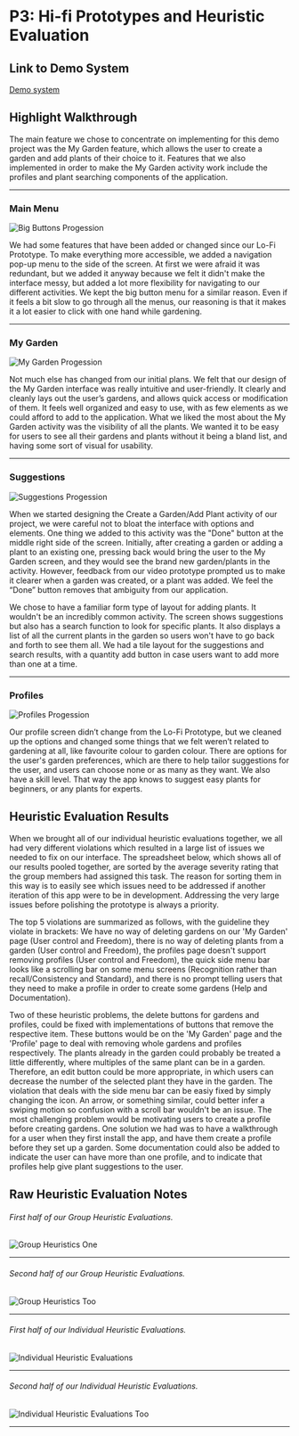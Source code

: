 # P3: Hi-fi Prototypes and Heuristic Evaluation

## Link to Demo System

[Demo system](http://www.yahoo.com)

## Highlight Walkthrough

The main feature we chose to concentrate on implementing for this demo project was the My Garden feature, which allows the user to create a garden and add plants of their choice to it. Features that we also implemented in order to make the My Garden activity work include the profiles and plant searching components of the application. 
________________________________________________________________________________________________________________________________________
### Main Menu
![](https://wjhong1234.github.io/481-project-template/HCI%20P3%20Pictures/Big%20Buttons%20Banner.jpg "Big Buttons Progession")

We had some features that have been added or changed since our Lo-Fi Prototype. To make everything more accessible, we added a navigation pop-up menu to the side of the screen. At first we were afraid it was redundant, but we added it anyway because we felt it didn't make the interface messy, but added a lot more flexibility for navigating to our different activities. We kept the big button menu for a similar reason. Even if it feels a bit slow to go through all the menus, our reasoning is that it makes it a lot easier to click with one hand while gardening.
________________________________________________________________________________________________________________________________________
### My Garden
![](https://wjhong1234.github.io/481-project-template/HCI%20P3%20Pictures/My%20Garden%20Banner.jpg "My Garden Progession")

Not much else has changed from our initial plans. We felt that our design of the My Garden interface was really intuitive and user-friendly. It clearly and cleanly lays out the user’s gardens, and allows quick access or modification of them. It feels well organized and easy to use, with as few elements as we could afford to add to the application. What we liked the most about the My Garden activity was the visibility of all the plants. We wanted it to be easy for users to see all their gardens and plants without it being a bland list, and having some sort of visual for usability.
________________________________________________________________________________________________________________________________________
### Suggestions
![](https://wjhong1234.github.io/481-project-template/HCI%20P3%20Pictures/Suggestions%20Banner.jpg "Suggestions Progession")

When we started designing the Create a Garden/Add Plant activity of our project, we were careful not to bloat the interface with options and elements. One thing we added to this activity was the "Done" button at the middle right side of the screen. Initially, after creating a garden or adding a plant to an existing one, pressing back would bring the user to the My Garden screen, and they would see the brand new garden/plants in the activity. However, feedback from our video prototype prompted us to make it clearer when a garden was created, or a plant was added. We feel the “Done” button removes that ambiguity from our application.

We chose to have a familiar form type of layout for adding plants. It wouldn't be an incredibly common activity. The screen shows suggestions but also has a search function to look for specific plants. It also displays a list of all the current plants in the garden so users won't have to go back and forth to see them all. We had a tile layout for the suggestions and search results, with a quantity add button in case users want to add more than one at a time.
________________________________________________________________________________________________________________________________________
### Profiles
![](https://wjhong1234.github.io/481-project-template/HCI%20P3%20Pictures/Profiles%20Banner.jpg "Profiles Progession")

Our profile screen didn’t change from the Lo-Fi Prototype, but we cleaned up the options and changed some things that we felt weren’t related to gardening at all, like favourite colour to garden colour. There are options for the user's garden preferences, which are there to help tailor suggestions for the user, and users can choose none or as many as they want. We also have a skill level. That way the app knows to suggest easy plants for beginners, or any plants for experts.

## Heuristic Evaluation Results

When we brought all of our individual heuristic evaluations together, we all had very different violations which resulted in a large list of issues we needed to fix on our interface. The spreadsheet below, which shows all of our results pooled together, are sorted by the average severity rating that the group members had assigned this task. The reason for sorting them in this way is to easily see which issues need to be addressed if another iteration of this app were to be in development. Addressing the very large issues before polishing the prototype is always a priority.

The top 5 violations are summarized as follows, with the guideline they violate in brackets: We have no way of deleting gardens on our 'My Garden' page (User control and Freedom), there is no way of deleting plants from a garden (User control and Freedom), the profiles page doesn't support removing profiles (User control and Freedom), the quick side menu bar looks like a scrolling bar on some menu screens (Recognition rather than recall/Consistency and Standard), and there is no prompt telling users that they need to make a profile in order to create some gardens (Help and Documentation).

Two of these heuristic problems, the delete buttons for gardens and profiles, could be fixed with implementations of buttons that remove the respective item. These buttons would be on the 'My Garden' page and the 'Profile' page to deal with removing whole gardens and profiles respectively. The plants already in the garden could probably be treated a little differently, where multiples of the same plant can be in a garden. Therefore, an edit button could be more appropriate, in which users can decrease the number of the selected plant they have in the garden. The violation that deals with the side menu bar can be easiy fixed by simply changing the icon. An arrow, or something similar, could better infer a swiping motion so confusion with a scroll bar wouldn't be an issue. The most challenging problem would be motivating users to create a profile before creating gardens. One solution we had was to have a walkthrough for a user when they first install the app, and have them create a profile before they set up a garden. Some documentation could also be added to indicate the user can have more than one profile, and to indicate that profiles help give plant suggestions to the user.

## Raw Heuristic Evaluation Notes

###### First half of our Group Heuristic Evaluations.
![](https://wjhong1234.github.io/481-project-template/HCI%20P3%20Pictures/Heuristics%20One.jpg "Group Heuristics One")
________________________________________________________________________________________________________________________________________
###### Second half of our Group Heuristic Evaluations.
![](https://wjhong1234.github.io/481-project-template/HCI%20P3%20Pictures/Heuristics%20Too.jpg "Group Heuristics Too")
________________________________________________________________________________________________________________________________________
###### First half of our Individual Heuristic Evaluations.
![](https://wjhong1234.github.io/481-project-template/HCI%20P3%20Pictures/Individual%20Heuristics%201.jpg "Individual Heuristic Evaluations")
________________________________________________________________________________________________________________________________________
###### Second half of our Individual Heuristic Evaluations.
![](https://wjhong1234.github.io/481-project-template/HCI%20P3%20Pictures/Individual%20Heuristics%202.jpg "Individual Heuristic Evaluations Too")
________________________________________________________________________________________________________________________________________

